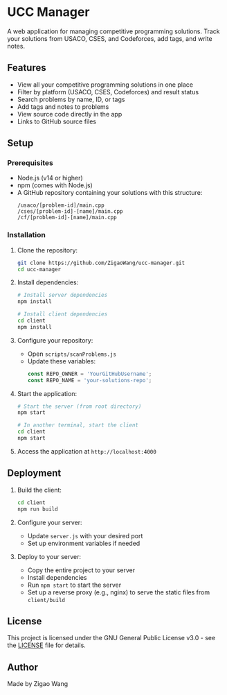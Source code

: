 # UCC Manager

A web application for managing competitive programming solutions. Track your solutions from USACO, CSES, and Codeforces, add tags, and write notes.

## Features

- View all your competitive programming solutions in one place
- Filter by platform (USACO, CSES, Codeforces) and result status
- Search problems by name, ID, or tags
- Add tags and notes to problems
- View source code directly in the app
- Links to GitHub source files

## Setup

### Prerequisites

- Node.js (v14 or higher)
- npm (comes with Node.js)
- A GitHub repository containing your solutions with this structure:
  ```
  /usaco/[problem-id]/main.cpp
  /cses/[problem-id]-[name]/main.cpp
  /cf/[problem-id]-[name]/main.cpp
  ```

### Installation

1. Clone the repository:
   ```bash
   git clone https://github.com/ZigaoWang/ucc-manager.git
   cd ucc-manager
   ```

2. Install dependencies:
   ```bash
   # Install server dependencies
   npm install
   
   # Install client dependencies
   cd client
   npm install
   ```

3. Configure your repository:
   - Open `scripts/scanProblems.js`
   - Update these variables:
     ```javascript
     const REPO_OWNER = 'YourGitHubUsername';
     const REPO_NAME = 'your-solutions-repo';
     ```

4. Start the application:
   ```bash
   # Start the server (from root directory)
   npm start
   
   # In another terminal, start the client
   cd client
   npm start
   ```

5. Access the application at `http://localhost:4000`

## Deployment

1. Build the client:
   ```bash
   cd client
   npm run build
   ```

2. Configure your server:
   - Update `server.js` with your desired port
   - Set up environment variables if needed

3. Deploy to your server:
   - Copy the entire project to your server
   - Install dependencies
   - Run `npm start` to start the server
   - Set up a reverse proxy (e.g., nginx) to serve the static files from `client/build`

## License

This project is licensed under the GNU General Public License v3.0 - see the [LICENSE](LICENSE) file for details.

## Author

Made by Zigao Wang
